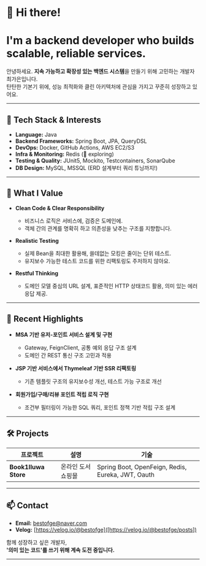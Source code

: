 # 👋 Hi there! 
# I'm a backend developer who builds scalable, reliable services.

안녕하세요. **지속 가능하고 확장성 있는 백엔드 시스템**을 만들기 위해 고민하는 개발자 최가은입니다.  
탄탄한 기본기 위에, 성능 최적화와 클린 아키텍처에 관심을 가지고 꾸준히 성장하고 있어요.

---

## 💼 Tech Stack & Interests

- **Language:** Java
- **Backend Frameworks:** Spring Boot, JPA, QueryDSL
- **DevOps:** Docker, GitHub Actions, AWS EC2/S3
- **Infra & Monitoring:** Redis (👀 exploring)
- **Testing & Quality:** JUnit5, Mockito, Testcontainers, SonarQube
- **DB Design:** MySQL, MSSQL (ERD 설계부터 쿼리 튜닝까지!)

---

## 📌 What I Value

- **Clean Code & Clear Responsibility**
  - 비즈니스 로직은 서비스에, 검증은 도메인에.
  - 객체 간의 관계를 명확히 하고 의존성을 낮추는 구조를 지향합니다.

- **Realistic Testing**
  - 실제 Bean을 최대한 활용해, 쓸데없는 모킹은 줄이는 단위 테스트.
  - 유지보수 가능한 테스트 코드를 위한 리팩토링도 주저하지 않아요.

- **Restful Thinking**
  - 도메인 모델 중심의 URL 설계, 표준적인 HTTP 상태코드 활용, 의미 있는 에러 응답 제공.

---

## 🌱 Recent Highlights

- **MSA 기반 유저-포인트 서비스 설계 및 구현**
  - Gateway, FeignClient, 공통 예외 응답 구조 설계
  - 도메인 간 REST 통신 구조 고민과 적용

- **JSP 기반 서비스에서 Thymeleaf 기반 SSR 리팩토링**
  - 기존 템플릿 구조의 유지보수성 개선, 테스트 가능 구조로 개선

- **회원가입/구매/리뷰 포인트 적립 로직 구현**
  - 조건부 필터링이 가능한 SQL 쿼리, 포인트 정책 기반 적립 구조 설계

---

## 🛠️ Projects

| 프로젝트 | 설명 | 기술 |
|----------|------|------|
| **Book1lluwa Store** | 온라인 도서 쇼핑몰 | Spring Boot, OpenFeign, Redis, Eureka, JWT, Oauth |

---

## 📫 Contact

- **Email:** bestofge@naver.com
- **Velog:** [https://velog.io/@bestofge]([https://velog.io/@bestofge/posts])

함께 성장하고 싶은 개발자,  
**'의미 있는 코드'를 쓰기 위해 계속 도전 중입니다.**

---

